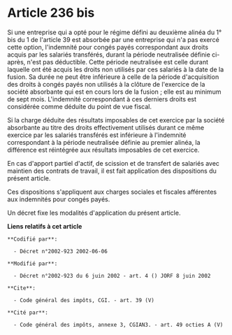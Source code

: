 # Article 236 bis

Si une entreprise qui a opté pour le régime défini au deuxième alinéa du 1° bis du 1 de l'article 39 est absorbée par une
entreprise qui n'a pas exercé cette option, l'indemnité pour congés payés correspondant aux droits acquis par les salariés
transférés, durant la période neutralisée définie ci-après, n'est pas déductible. Cette période neutralisée est celle durant
laquelle ont été acquis les droits non utilisés par ces salariés à la date de la fusion. Sa durée ne peut être inférieure à
celle de la période d'acquisition des droits à congés payés non utilisés à la clôture de l'exercice de la société absorbante
qui est en cours lors de la fusion ; elle est au minimum de sept mois. L'indemnité correspondant à ces derniers droits est
considérée comme déduite du point de vue fiscal. 

Si la charge déduite des résultats imposables de cet exercice par la société absorbante au titre des droits effectivement
utilisés durant ce même exercice par les salariés transférés est inférieure à l'indemnité correspondant à la période
neutralisée définie au premier alinéa, la différence est réintégrée aux résultats imposables de cet exercice. 

En cas d'apport partiel d'actif, de scission et de transfert de salariés avec maintien des contrats de travail, il est fait
application des dispositions du présent article. 

Ces dispositions s'appliquent aux charges sociales et fiscales afférentes aux indemnités pour congés payés. 

Un décret fixe les modalités d'application du présent article.

**Liens relatifs à cet article**

	**Codifié par**:

	  - Décret n°2002-923 2002-06-06

	**Modifié par**:

	  - Décret n°2002-923 du 6 juin 2002 - art. 4 () JORF 8 juin 2002

	**Cite**:

	  - Code général des impôts, CGI. - art. 39 (V)

	**Cité par**:

	  - Code général des impôts, annexe 3, CGIAN3. - art. 49 octies A (V)
